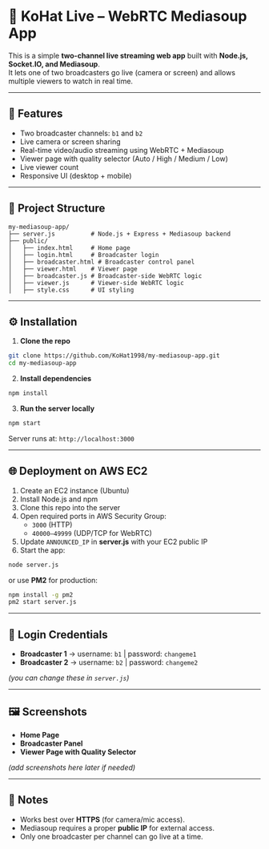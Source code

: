 # 🎥 KoHat Live – WebRTC Mediasoup App

This is a simple **two-channel live streaming web app** built with **Node.js, Socket.IO, and Mediasoup**.  
It lets one of two broadcasters go live (camera or screen) and allows multiple viewers to watch in real time.  

---

## 🚀 Features  
- Two broadcaster channels: `b1` and `b2`  
- Live camera or screen sharing  
- Real-time video/audio streaming using WebRTC + Mediasoup  
- Viewer page with quality selector (Auto / High / Medium / Low)  
- Live viewer count  
- Responsive UI (desktop + mobile)  

---

## 📂 Project Structure  
```
my-mediasoup-app/
├── server.js          # Node.js + Express + Mediasoup backend
├── public/
│   ├── index.html     # Home page
│   ├── login.html     # Broadcaster login
│   ├── broadcaster.html # Broadcaster control panel
│   ├── viewer.html    # Viewer page
│   ├── broadcaster.js # Broadcaster-side WebRTC logic
│   ├── viewer.js      # Viewer-side WebRTC logic
│   ├── style.css      # UI styling
```

---

## ⚙️ Installation  

1. **Clone the repo**  
```bash
git clone https://github.com/KoHat1998/my-mediasoup-app.git
cd my-mediasoup-app
```

2. **Install dependencies**  
```bash
npm install
```

3. **Run the server locally**  
```bash
npm start
```
Server runs at: `http://localhost:3000`  

---

## 🌐 Deployment on AWS EC2  
1. Create an EC2 instance (Ubuntu)  
2. Install Node.js and npm  
3. Clone this repo into the server  
4. Open required ports in AWS Security Group:  
   - `3000` (HTTP)  
   - `40000–49999` (UDP/TCP for WebRTC)  
5. Update `ANNOUNCED_IP` in **server.js** with your EC2 public IP  
6. Start the app:  
```bash
node server.js
```
or use **PM2** for production:  
```bash
npm install -g pm2
pm2 start server.js
```

---

## 🔑 Login Credentials  
- **Broadcaster 1** → username: `b1` | password: `changeme1`  
- **Broadcaster 2** → username: `b2` | password: `changeme2`  

*(you can change these in `server.js`)*  

---

## 🖼️ Screenshots  
- **Home Page**  
- **Broadcaster Panel**  
- **Viewer Page with Quality Selector**  

*(add screenshots here later if needed)*  

---

## 📖 Notes  
- Works best over **HTTPS** (for camera/mic access).  
- Mediasoup requires a proper **public IP** for external access.  
- Only one broadcaster per channel can go live at a time.  
